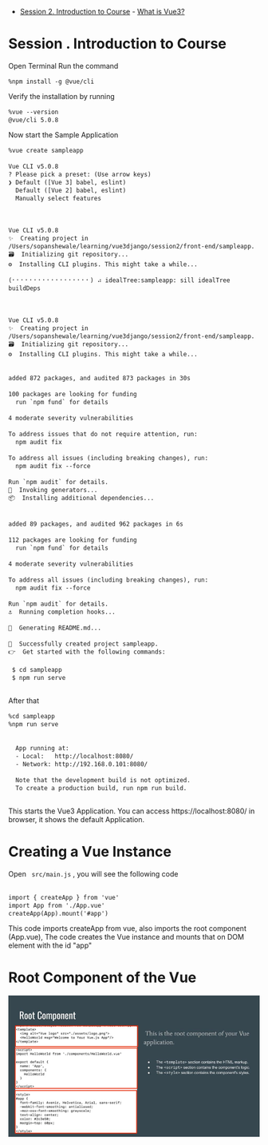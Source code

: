 - [Session 2. Introduction to Course](#)
        - [What is Vue3?](#)

# Session . Introduction to Course

Open Terminal
Run the command 

```
%npm install -g @vue/cli
```

Verify the installation by running 

```
%vue --version
@vue/cli 5.0.8

```

Now start the Sample Application 

```
%vue create sampleapp 

Vue CLI v5.0.8
? Please pick a preset: (Use arrow keys)
❯ Default ([Vue 3] babel, eslint) 
  Default ([Vue 2] babel, eslint) 
  Manually select features 



Vue CLI v5.0.8
✨  Creating project in /Users/sopanshewale/learning/vue3django/session2/front-end/sampleapp.
🗃  Initializing git repository...
⚙️  Installing CLI plugins. This might take a while...

(⠂⠂⠂⠂⠂⠂⠂⠂⠂⠂⠂⠂⠂⠂⠂⠂⠂⠂) ⠴ idealTree:sampleapp: sill idealTree buildDeps



Vue CLI v5.0.8
✨  Creating project in /Users/sopanshewale/learning/vue3django/session2/front-end/sampleapp.
🗃  Initializing git repository...
⚙️  Installing CLI plugins. This might take a while...


added 872 packages, and audited 873 packages in 30s

100 packages are looking for funding
  run `npm fund` for details

4 moderate severity vulnerabilities

To address issues that do not require attention, run:
  npm audit fix

To address all issues (including breaking changes), run:
  npm audit fix --force

Run `npm audit` for details.
🚀  Invoking generators...
📦  Installing additional dependencies...


added 89 packages, and audited 962 packages in 6s

112 packages are looking for funding
  run `npm fund` for details

4 moderate severity vulnerabilities

To address all issues (including breaking changes), run:
  npm audit fix --force

Run `npm audit` for details.
⚓  Running completion hooks...

📄  Generating README.md...

🎉  Successfully created project sampleapp.
👉  Get started with the following commands:

 $ cd sampleapp
 $ npm run serve


```

After that 

```
%cd sampleapp 
%npm run serve


  App running at:
  - Local:   http://localhost:8080/ 
  - Network: http://192.168.0.101:8080/

  Note that the development build is not optimized.
  To create a production build, run npm run build.


```

This starts the Vue3 Application. You can access https://localhost:8080/ in browser, it shows the default Application. 


# Creating a Vue Instance

Open ``` src/main.js``` , you will see the following code

```

import { createApp } from 'vue'
import App from './App.vue'
createApp(App).mount('#app')

```

This code imports createApp from vue, also imports the root component (App.vue), 
The code creates the Vue instance and mounts that on DOM element with the id "app" 


# Root Component of the Vue 

![Root Component Image](../help_images/vue3-django-root.jpg)


